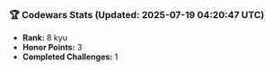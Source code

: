 ### 🏆 Codewars Stats (Updated: 2025-07-19 04:20:47 UTC)

- **Rank:** 8 kyu
- **Honor Points:** 3
- **Completed Challenges:** 1

